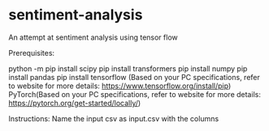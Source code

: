 # sentiment-analysis
 An attempt at sentiment analysis using tensor flow

Prerequisites:

python -m pip install scipy
pip install transformers
pip install numpy
pip install pandas
pip install tensorflow (Based on your PC specifications, refer to website for more details: https://www.tensorflow.org/install/pip)
PyTorch(Based on your PC specifications, refer to website for more details: https://pytorch.org/get-started/locally/)

Instructions:
Name the input csv as input.csv with the columns